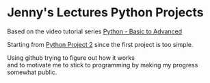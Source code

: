 # Jenny's Lectures Python Projects

Based on the video tutorial series [Python - Basic to Advanced](*https://www.youtube.com/playlist?list=PLdo5W4Nhv31bZSiqiOL5ta39vSnBxpOPT*) 

Starting from [Python Project 2](https://youtu.be/hGuA9WKTtRs?list=PLdo5W4Nhv31bZSiqiOL5ta39vSnBxpOPT)
since the first project is too simple.

Using github trying to figure out how it works \
and to motivate me to stick to programming by making my progress somewhat public.